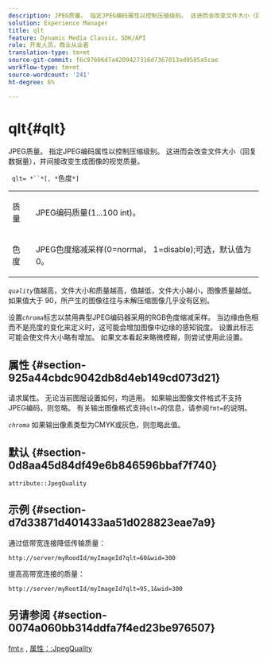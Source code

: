 ```yaml
---
description: JPEG质量。 指定JPEG编码属性以控制压缩级别。 这进而会改变文件大小（回复数据量），并间接改变生成图像的视觉质量。
solution: Experience Manager
title: qlt
feature: Dynamic Media Classic，SDK/API
role: 开发人员，商业从业者
translation-type: tm+mt
source-git-commit: f6c97606d7a4209427316d7367013ad9585a5cae
workflow-type: tm+mt
source-wordcount: '241'
ht-degree: 6%

---
```



# qlt{#qlt}

JPEG质量。 指定JPEG编码属性以控制压缩级别。 这进而会改变文件大小（回复数据量），并间接改变生成图像的视觉质量。

` qlt= *``*[, *`色度`*]`

<table id="simpletable_FB8090D4BEBF42FD83A64A7AAB6D7F92"> 
 <tr class="strow"> 
  <td class="stentry"> <p> <span class="varname"> 质量 </span> </p> </td> 
  <td class="stentry"> <p>JPEG编码质量(1...100 int)。 </p> </td> 
 </tr> 
 <tr class="strow"> 
  <td class="stentry"> <p> <span class="varname"> 色度  </span> </p> </td> 
  <td class="stentry"> <p>JPEG色度缩减采样(0=normal， 1=disable);可选，默认值为0。 </p> </td> 
 </tr> 
</table>

*`quality`*&#x200B;值越高，文件大小和质量越高，值越低，文件大小越小，图像质量越低。 如果值大于 90，所产生的图像往往与未解压缩图像几乎没有区别。

设置&#x200B;*`chroma`*&#x200B;标志以禁用典型JPEG编码器采用的RGB色度缩减采样。 当边缘由色相而不是亮度的变化来定义时，这可能会增加图像中边缘的感知锐度。 设置此标志可能会使文件大小略有增加。 如果文本看起来略微模糊，则尝试使用此设置。

## 属性 {#section-925a44cbdc9042db8d4eb149cd073d21}

请求属性。 无论当前图层设置如何，均适用。 如果输出图像文件格式不支持JPEG编码，则忽略。 有关输出图像格式支持`qlt=`的信息，请参阅`fmt=`的说明。

*`chroma`* 如果输出像素类型为CMYK或灰色，则忽略此值。

## 默认 {#section-0d8aa45d84df49e6b846596bbaf7f740}

`attribute::JpegQuality`

## 示例 {#section-d7d33871d401433aa51d028823eae7a9}

通过低带宽连接降低传输质量：

`http://server/myRoodId/myImageId?qlt=60&wid=300`

提高高带宽连接的质量：

`http://server/myRootId/myImageId?qlt=95,1&wid=300`

## 另请参阅 {#section-0074a060bb314ddfa7f4ed23be976507}

[fmt=](../../../../../is-api/http-ref/image-serving-api-ref/c-http-protocol-reference/c-command-reference/r-is-http-fmt.md#reference-cdf10043423b45ba9fe15157fb3ae37a) , [属性：:JpegQuality](../../../../../is-api/image-catalog/image-serving-api-ref/c-image-catalog-reference/c-attributes-reference/r-jpegquality.md#reference-4a879e7c46024c8a898a9fd226f9eb09)
